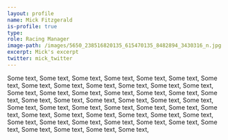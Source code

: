 ```yaml
---
layout: profile
name: Mick Fitzgerald
is-profile: true
type:
role: Racing Manager
image-path: /images/5650_238516820135_615470135_8482894_3430316_n.jpg
excerpt: Mick's excerpt
twitter: mick_twitter
---
```


Some text, Some text, Some text, Some text, Some text, Some text, Some text, Some text, Some text, Some text, Some text, Some text, Some text, Some text, Some text, Some text, Some text, Some text, Some text, Some text, Some text, Some text, Some text, Some text, Some text, Some text, Some text, Some text, Some text, Some text, Some text, Some text, Some text, Some text, Some text, Some text, Some text, Some text, Some text, Some text, Some text, Some text, Some text, Some text, Some text, Some text, Some text, Some text, Some text, Some text, 